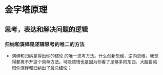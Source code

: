 
# 金字塔原理
## 思考，表达和解决问题的逻辑

### 归纳和演绎是逻辑思考的唯二的方法
* 演绎和归纳是得出你的结论 的唯一思考方法。什么创新思维，逆向思维，我觉得都离不开这个简单方法。可能顿悟也是因为你看了足够多的东西，大脑自动归你演绎和归纳出了最总结论；
